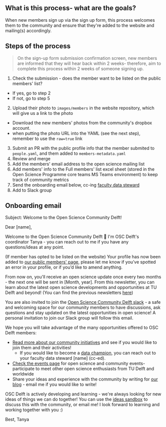 ## What is this process- what are the goals?
When new members sign up via the sign up form, this process welcomes them to the community and ensure that they're added to the website and mailing(s) accordingly.

## Steps of the process
> On the sign-up form submission confirmation screen, new members are informed that they will hear back within 2 weeks- therefore, aim to complete this process within 2 weeks of someone signing up.

1. Check the submission - does the member want to be listed on the public members' list?
  - If yes, go to step 2
  - If not, go to step 5
2. Upload their photo to `images/members` in the website repository, which will give us a link to the photo
  - Download the new members' photos from the community's dropbox account.
  - when putting the photo URL into the YAML (see the next step), remember to use the `raw=true` link
3. Submit an PR with the public profile info that the member submited to `people.yaml`, and them added to `members-metadata.yaml`
4. Review and merge
5. Add the members' email address to the open science mailing list
6. Add members' info to the Full members' list excel sheet (stored in the Open Science Programme core teams MS Teams environment) to keep track of community metrics
7. Send the onboarding email below, cc-ing [faculty data steward](https://www.tudelft.nl/en/library/current-topics/research-data-management/r/support/data-stewardship/contact/)
8. Add to Slack group

## Onboarding email

Subject: Welcome to the Open Science Community Delft!

Dear [name],

Welcome to the Open Science Community Delft :tada: I'm OSC Delft's coordinator Tanya - you can reach out to me if you have any questions/ideas at any point.

(If member has opted to be listed on the website)
Your profile has now been added to [our public members' page](https://osc-delft.github.io/members), please let me know if you’ve spotted an error in your profile, or if you’d like to amend anything.

From now on, you'll receive an open science update once every two months - the next one will be sent in [Month, year]. From this newsletter, you can learn about the latest open science developments and opportunities at TU Delft and beyond! (You can find the previous newsletters [here](https://github.com/osc-delft/newsletters/blob/main/2021-01.md))

You are also invited to join the [Open Science Community Delft slack](https://osc-delft.slack.com) - a safe and welcoming space for our community members to have discussions, ask questions and stay updated on the latest opportunities in open science! A personal invitation to join our Slack group will follow this email.

We hope you will take advantage of the many opportunities offered to OSC Delft members:
- [Read more about our community initiatives](https://osc-delft.github.io/initiatives) and see if you would like to join them and their activities!
  - If you would like to become a [data champion](https://osc-delft.github.io/initiatives#data-champions), you can reach out to your faculty data steward [name] (cc-ed).
- [Check the events page](https://osc-delft.github.io/events) for open science and community events- participate to meet other open science enthusiasts from TU Delft and worldwide
- Share your ideas and experience with the community by writing for [our blog](https://osc-delft.github.io/posts) - email me if you would like to write!

OSC Delft is actively developing and learning - we're always looking for new ideas of things we can do together! You can use the [ideas sandbox](https://github.com/osc-delft/ideas-and-plans) to discuss this with the community, or email me! I look forward to learning and working together with you :)

Best,
Tanya

